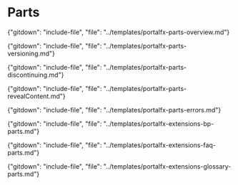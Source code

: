 
# Parts
   
 {"gitdown": "include-file", "file": "../templates/portalfx-parts-overview.md"}
   
 {"gitdown": "include-file", "file": "../templates/portalfx-parts-versioning.md"}
 
 {"gitdown": "include-file", "file": "../templates/portalfx-parts-discontinuing.md"}
  
 {"gitdown": "include-file", "file": "../templates/portalfx-parts-revealContent.md"}

 {"gitdown": "include-file", "file": "../templates/portalfx-parts-errors.md"}

 {"gitdown": "include-file", "file": "../templates/portalfx-extensions-bp-parts.md"}

 {"gitdown": "include-file", "file": "../templates/portalfx-extensions-faq-parts.md"}

 {"gitdown": "include-file", "file": "../templates/portalfx-extensions-glossary-parts.md"}

